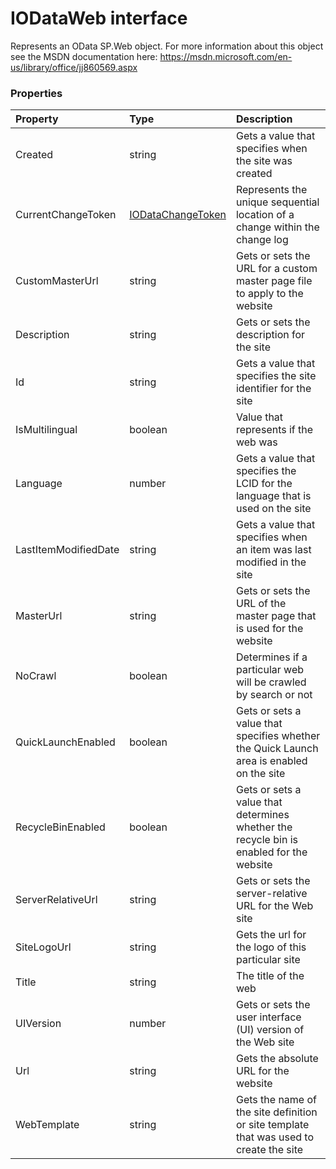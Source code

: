 # IODataWeb interface

Represents an OData SP.Web object. For more information about this object 
see the MSDN documentation here: 
https://msdn.microsoft.com/en-us/library/office/jj860569.aspx



### Properties

| Property	   | Type	| Description|
|:-------------|:-------|:-----------|
|Created      | string | Gets a value that specifies when the site was created |
|CurrentChangeToken      | [IODataChangeToken](IODataChangeToken.md) | Represents the unique sequential location of a change within the change log |
|CustomMasterUrl      | string | Gets or sets the URL for a custom master page file to apply to the website |
|Description      | string | Gets or sets the description for the site |
|Id      | string | Gets a value that specifies the site identifier for the site |
|IsMultilingual      | boolean | Value that represents if the web was |
|Language      | number | Gets a value that specifies the LCID for the language that is used on the site |
|LastItemModifiedDate      | string | Gets a value that specifies when an item was last modified in the site |
|MasterUrl      | string | Gets or sets the URL of the master page that is used for the website |
|NoCrawl      | boolean | Determines if a particular web will be crawled by search or not |
|QuickLaunchEnabled      | boolean | Gets or sets a value that specifies whether the Quick Launch area is enabled on the site |
|RecycleBinEnabled      | boolean | Gets or sets a value that determines whether the recycle bin is enabled for the website |
|ServerRelativeUrl      | string | Gets or sets the server-relative URL for the Web site |
|SiteLogoUrl      | string | Gets the url for the logo of this particular site |
|Title      | string | The title of the web |
|UIVersion      | number | Gets or sets the user interface (UI) version of the Web site |
|Url      | string | Gets the absolute URL for the website |
|WebTemplate      | string | Gets the name of the site definition or site template that was used to create the site |




